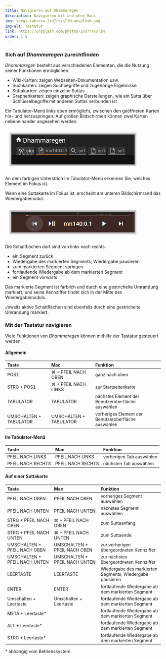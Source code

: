 ```yaml
---
title: Navigieren auf Dhammaregen
description: Navigieren mit und ohne Maus
img: sergi-kabrera-2xU7rYxsTiM-unsplash.png
img-alt: Tastatur
link: https://unsplash.com/photos/2xU7rYxsTiM
order: 1.5
---
```


### Sich auf *Dhammaregen* zurechtfinden
*Dhammaregen* besteht aus verschiedenen Elementen, die die Nutzung seiner Funktionen ermöglichen:
- Wiki-Karten: zeigen Webseiten-Dokumentation usw.
- Suchkarten: zeigen Suchbegriffe und zugehörige Ergebnisse
- Suttakarten: zeigen einzelne Suttas
- Graphenkarten: zeigen graphische Darstellungen, wie ein Sutta über Schlüsselbegriffe mit anderen Suttas verbunden ist

Ein Tabulator-Menü links oben ermöglicht, zwischen den geöffneten Karten hin- und herzuspringen. Auf großen Bildschirmen können zwei Karten nebeneinander angesehen werden.

<style>
.my-img {
  margin: 1.0em;
  padding: 0.4em; 
  border-radius: 0.2em; 
  background: #cccccc;"
}
</style>
<p><img src="img/tabs.png" alt="Bildschirmfoto von Suchfeld mit Wort Wasser und Suchbegriffen" style="width: 400px;" class="my-img"></p>

An dem farbigen Unterstrich im Tabulator-Menü erkennen Sie, welches Element im Fokus ist. 

Wenn eine Suttakarte im Fokus ist, erscheint am unteren Bildschirmrand das Wiedergabemodul.

<p><img src="img/play.png" alt="Bildschirmfoto von Wiedergabemodul" style="width: 400px;" class="my-img"></p>

Die Schaltflächen dort sind von links nach rechts:
- ein Segment zurück
- Wiedergabe des markierten Segments; Wiedergabe pausieren
- zum markierten Segment springen 
- fortlaufende Wiedergabe ab dem markierten Segment
- ein Segment vorwärts

Das markierte Segment ist farblich und durch eine gestrichelte Umrandung markiert, und seine Kennziffer findet sich in der Mitte des Wiedergabemoduls.

Jeweils aktive Schaltflächen sind ebenfalls durch eine gestrichelte Umrandung markiert.

### Mit der Tastatur navigieren

Viele Funktionen von *Dhammaregen* können mithilfe der Tastatur gesteuert werden. 

#### Allgemein

| Taste | Mac | Funktion |
| :---- | :---- | :---- |
| POS1 | ⌘ + PFEIL NACH OBEN| ganz nach oben |
| STRG + POS1 | ⌘ + PFEIL NACH LINKS | zur Startseitenkarte |
| TABULATOR | TABULATOR | nächstes Element der Benutzeroberfläche auswählen |
| UMSCHALTEN + TABULATOR | UMSCHALTEN + TABULATOR | vorheriges Element der Benutzeroberfläche auswählen |

#### Im Tabulator-Menü

| Taste | Mac | Funktion |
| :---- | :---- | :---- |
| PFEIL NACH LINKS | PFEIL NACH LINKS | vorherigen Tab auswählen |
| PFEIL NACH RECHTS | PFEIL NACH RECHTS | nächsten Tab auswählen |

#### Auf einer Suttakarte

| Taste | Mac | Funktion |
| :---- | :---- | :---- |
| PFEIL NACH OBEN | PFEIL NACH OBEN | vorheriges Segment auswählen |
| PFEIL NACH UNTEN | PFEIL NACH UNTEN | nächstes Segment auswählen |
| STRG + PFEIL NACH OBEN | ⌘ + PFEIL NACH OBEN | zum Suttaanfang |
| STRG + PFEIL NACH UNTEN | ⌘ + PFEIL NACH UNTEN | zum Suttaende |
| UMSCHALTEN + PFEIL NACH OBEN | UMSCHALTEN + PFEIL NACH OBEN | zur vorherigen übergeordneten Kennziffer |
| UMSCHALTEN + PFEIL NACH UNTEN | UMSCHALTEN + PFEIL NACH UNTEN | zur nächsten übergeordneten Kennziffer |
| LEERTASTE | LEERTASTE | Wiedergabe des markierten Segments; Wiedergabe pausieren |
| ENTER | ENTER | fortlaufende Wiedergabe ab dem markierten Segment |
| Umschalten + Leertaste | Umschalten + Leertaste | fortlaufende Wiedergabe ab dem markierten Segment |
| META + Leertaste* | | fortlaufende Wiedergabe ab dem markierten Segment |
| ALT + Leertaste* | | fortlaufende Wiedergabe ab dem markierten Segment |
| STRG + Leertaste* | | fortlaufende Wiedergabe ab dem markierten Segment |

\* abhängig vom Betriebssystem

